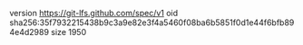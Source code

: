 version https://git-lfs.github.com/spec/v1
oid sha256:35f7932215438b9c3a9e82e3f4a5460f08ba6b5851f0d1e44f6bfb894e4d2989
size 1950
